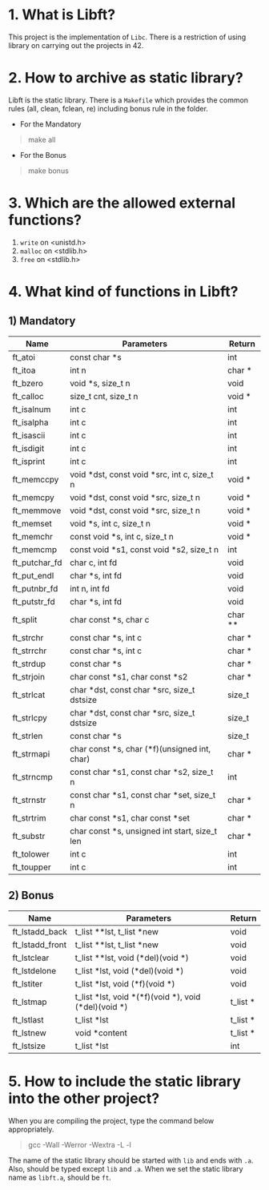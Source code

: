 # 1. What is Libft?

This project is the implementation of `Libc`. There is a restriction of using library on carrying out the projects in 42.

# 2. How to archive as static library?

Libft is the static library. There is a `Makefile` which provides the common rules (all, clean, fclean, re) including bonus rule in the folder.

- For the Mandatory

> make all

- For the Bonus

> make bonus

# 3. Which are the allowed external functions?

1. `write` on <unistd.h>
2. `malloc` on <stdlib.h>
3. `free` on <stdlib.h>

# 4. What kind of functions in Libft?

## 1) Mandatory

| Name          | Parameters                                    | Return  |
| ------------- | --------------------------------------------- | ------- |
| ft_atoi       | const char *s                                 | int     |
| ft_itoa       | int n                                         | char *  |
| ft_bzero      | void *s, size_t n                             | void    |
| ft_calloc     | size_t cnt, size_t n                          | void *  |
| ft_isalnum    | int c                                         | int     |
| ft_isalpha    | int c                                         | int     |
| ft_isascii    | int c                                         | int     |
| ft_isdigit    | int c                                         | int     |
| ft_isprint    | int c                                         | int     |
| ft_memccpy    | void *dst, const void *src, int c, size_t n   | void *  |
| ft_memcpy     | void *dst, const void *src, size_t n          | void *  |
| ft_memmove    | void *dst, const void *src, size_t n          | void *  |
| ft_memset     | void *s, int c, size_t n                      | void *  |
| ft_memchr     | const void *s, int c, size_t n                | void *  |
| ft_memcmp     | const void *s1, const void *s2, size_t n      | int     |
| ft_putchar_fd | char c, int fd                                | void    |
| ft_put_endl   | char *s, int fd                               | void    |
| ft_putnbr_fd  | int n, int fd                                 | void    |
| ft_putstr_fd  | char *s, int fd                               | void    |
| ft_split      | char const *s, char c                         | char ** |
| ft_strchr     | const char *s, int c                          | char *  |
| ft_strrchr    | const char *s, int c                          | char *  |
| ft_strdup     | const char *s                                 | char *  |
| ft_strjoin    | char const *s1, char const *s2                | char *  |
| ft_strlcat    | char *dst, const char *src, size_t dstsize    | size_t  |
| ft_strlcpy    | char *dst, const char *src, size_t dstsize    | size_t  |
| ft_strlen     | const char *s                                 | size_t  |
| ft_strmapi    | char const *s, char (*f)(unsigned int, char)  | char *  |
| ft_strncmp    | const char *s1, const char *s2, size_t n      | int     |
| ft_strnstr    | const char *s1, const char *set, size_t n     | char *  |
| ft_strtrim    | char const *s1, char const *set               | char *  |
| ft_substr     | char const *s, unsigned int start, size_t len | char *  |
| ft_tolower    | int c                                         | int     |
| ft_toupper    | int c                                         | int     |

## 2) Bonus

| Name            | Parameters                                           | Return   |
| --------------- | ---------------------------------------------------- | -------- |
| ft_lstadd_back  | t_list **lst, t_list *new                            | void     |
| ft_lstadd_front | t_list **lst, t_list *new                            | void     |
| ft_lstclear     | t_list **lst, void (*del)(void *)                    | void     |
| ft_lstdelone    | t_list *lst, void (*del)(void *)                     | void     |
| ft_lstiter      | t_list *lst, void (*f)(void *)                       | void     |
| ft_lstmap       | t_list *lst, void *(*f)(void *), void (*del)(void *) | t_list * |
| ft_lstlast      | t_list *lst                                          | t_list * |
| ft_lstnew       | void *content                                        | t_list * |
| ft_lstsize      | t_list *lst                                          | int      |

# 5. How to include the static library into the other project?

When you are compiling the project, type the command below appropriately.

> gcc -Wall -Werror -Wextra -L <directory-name> -l <library-name>

The name of the static library should be started with `lib` and ends with `.a`. 
Also, <library-name> should be typed except `lib` and `.a`. When we set the static library name as `libft.a`, <library-name> should be `ft`.
